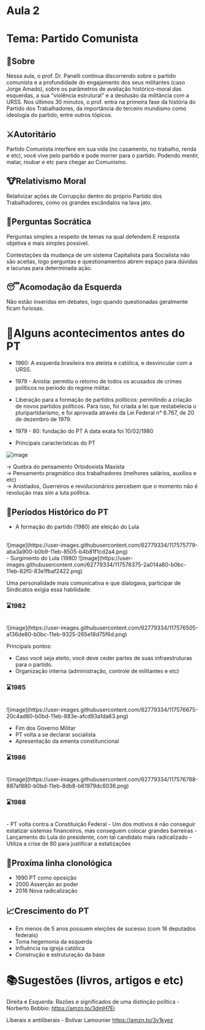 # Aula 2
# Tema: Partido Comunista

## 📑Sobre
​Nessa aula, o prof. Dr. Panelli continua discorrendo sobre o partido comunista e a profundidade do engajamento dos seus militantes (caso Jorge Amado), sobre os parâmetros de avaliação histórico-moral das esquerdas, a sua "violência estrutural" e a desilusão da militância com a URSS. Nos últimos 30 minutos, o prof. entra na primeira fase da história do Partido dos Trabalhadores, da importância do terceiro mundismo como ideologia do partido, entre outros tópicos.

## ⚔️Autoritário
Partido Comunista interfere em sua vida (no casamento, no trabalho, renda e etc), você vive pelo partido e pode morrer para o partido.
Podendo mentir, matar, roubar e etc para chegar ao Comunismo.

## 🐮Relativismo Moral
Relativizar ações de Corrupção dentro do próprio Partido dos Trabalhadores, como os grandes escândalos na lava jato.

## 🧐Perguntas Socrática
Perguntas simples a respeito de temas na qual defendem.E resposta objetiva e mais simples possível.

Contestações da mudança de um sistema Capitalista para Socialista não são aceitas, logo perguntas e questionamentos abrem espaço para dúvidas e lacunas para determinada ação.

## 😴Acomodação da Esquerda
Não estão inseridas em debates, logo quando questionadas geralmente ficam furiosas.

# 📆Alguns acontecimentos antes do PT

- 1960: A esquerda brasileira era ateísta e católica, e desvincular com a URSS.

- 1979 - Anistia: permitiu o retorno de todos os acusados de crimes políticos no período do regime militar.

- Liberação para a formação de partidos políticos:
permitindo a criação de novos partidos políticos. Para isso, foi criada a lei que restabelecia o pluripartidarismo, e foi aprovada através da Lei Federal n° 6.767, de 20 de dezembro de 1979.

- 1979 - 80: fundação do PT
A data exata foi 10/02/1980

- Principais características do PT

![image](https://user-images.githubusercontent.com/62779334/117575301-93cb2580-b0b7-11eb-9ffd-fe91f97e81fb.png)

-> Quebra do pensamento Ortodoxista Maxista <br>
-> Pensamento pragmático  dos trabalhadores (melhores salários, auxilios e etc)<br>
-> Anistiados, Guerreiros e revolucionários percebem que o momento não é revolução mas sim a luta política.<br>

## 📆Períodos Histórico do PT
- A formação do partido (1980) até eleição do Lula
<br>
![image](https://user-images.githubusercontent.com/62779334/117575779-aba3a900-b0b9-11eb-8505-b4b81f1cd2a4.png)

<br>
- Surgimento do Lula (1980)
![image](https://user-images.githubusercontent.com/62779334/117576375-2a014a80-b0bc-11eb-82f0-83e1fbaf2422.png)
<br>

Uma personalidade mais comunicativa e que dialogava, participar de Sindicatos exigia essa habilidade.

### ⌛1982
<br>
![image](https://user-images.githubusercontent.com/62779334/117576505-a136de80-b0bc-11eb-9325-265e18d75f6d.png)

Principais pontos:
- Caso você seja eleito, você deve ceder partes de suas infraestruturas para o partido.
- Organização interna (administração, controle de militantes e etc)

### ⌛1985 
<br>
![image](https://user-images.githubusercontent.com/62779334/117576675-20c4ad80-b0bd-11eb-883e-afcd93a1da63.png)

- Fim dos Governo Militar
- PT volta a se declarar socialista
- Apresentação da ementa constituncional

### ⌛1986
<br>
![image](https://user-images.githubusercontent.com/62779334/117576788-887af880-b0bd-11eb-8db8-b61979dc6036.png)

### ⌛1988
<br>
- PT volta contra a Constituição Federal 
- Um dos motivos é não conseguir estatizar sistemas financeiros, mas conseguem colocar grandes barreiras
- Lançamento do Lula do presidente, com tal candidato mais radicalizado
- Utiliza a crise de 80 para justificar a estatizações

## 💢Proxíma linha clonológica
- 1990 PT como oposição
- 2000 Asserção ao poder
- 2016 Nova radicalização 


## 📈Crescimento do PT
- Em menos de 5 anos possuem eleições de sucesso (com 16 deputados federais)
- Toma hegemonia da esquerda
- Influência na igreja católica
- Construção e estruturação da base

# 📚Sugestões (livros, artigos e etc)

Direita e Esquerda: Razões e significados de uma distinção política - Norberto Bobbio:
https://amzn.to/3dmH7Ei

Liberais e antiliberais - Bolívar Lamounier
https://amzn.to/3v1kyez
